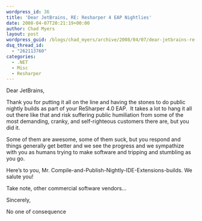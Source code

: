 ```yaml
---
wordpress_id: 36
title: 'Dear JetBrains, RE: Resharper 4 EAP Nightlies'
date: 2008-04-07T20:21:19+00:00
author: Chad Myers
layout: post
wordpress_guid: /blogs/chad_myers/archive/2008/04/07/dear-jetbrains-re-resharper-4-eap-nightlies.aspx
dsq_thread_id:
  - "262113760"
categories:
  - .NET
  - Misc
  - Resharper
---
```

Dear JetBrains,

Thank you for putting it all on the line and having the stones to do public nightly builds as part of your ReSharper 4.0 EAP.&nbsp; It takes a lot to hang it all out there like that and risk suffering public humiliation from some of the most demanding, cranky, and self-righteous customers there are, but you did it. 

Some of them are awesome, some of them suck, but you respond and things generally get better and we see the progress and we sympathize with you as humans trying to make software and tripping and stumbling as you go.

Here&#8217;s to you, Mr. Compile-and-Publish-Nightly-IDE-Extensions-builds. We salute you!

Take note, other commercial software vendors&#8230;

Sincerely,

No one of consequence